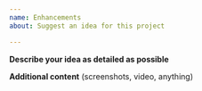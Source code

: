 ```yaml
---
name: Enhancements
about: Suggest an idea for this project

---
```


**Describe your idea as detailed as possible**

**Additional content**
(screenshots, video, anything)

